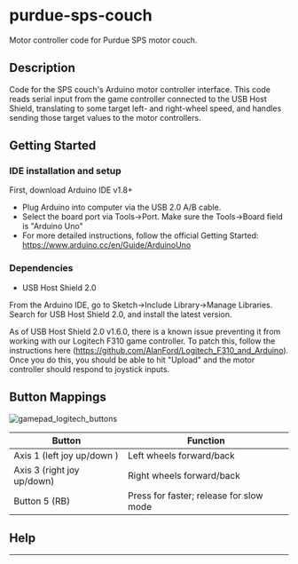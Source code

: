 # purdue-sps-couch
Motor controller code for Purdue SPS motor couch.

## Description

Code for the SPS couch's Arduino motor controller interface. This code reads serial input from the game controller connected to the USB Host Shield, translating to some target left- and right-wheel speed, and handles sending those target values to the motor controllers.

## Getting Started

### IDE installation and setup

First, download Arduino IDE v1.8+

* Plug Arduino into computer via the USB 2.0 A/B cable.
* Select the board port via Tools->Port. Make sure the Tools->Board field is "Arduino Uno"
* For more detailed instructions, follow the official Getting Started: https://www.arduino.cc/en/Guide/ArduinoUno

### Dependencies

* USB Host Shield 2.0

From the Arduino IDE, go to Sketch->Include Library->Manage Libraries. Search for USB Host Shield 2.0, and install the latest version.

As of USB Host Shield 2.0 v1.6.0, there is a known issue preventing it from working with our Logitech F310 game controller. To patch this, follow the instructions here (https://github.com/AlanFord/Logitech_F310_and_Arduino). Once you do this, you should be able to hit "Upload" and the motor controller should respond to joystick inputs.


## Button Mappings
![gamepad_logitech_buttons](https://user-images.githubusercontent.com/3460254/132637436-eb833f64-042f-4bdc-9431-5c734b44bf5c.png)

Button | Function
-----|----
Axis 1 (left joy up/down ) | Left wheels forward/back
Axis 3 (right joy up/down) | Right wheels forward/back
Button 5 (RB) | Press for faster; release for slow mode

## Help

---
